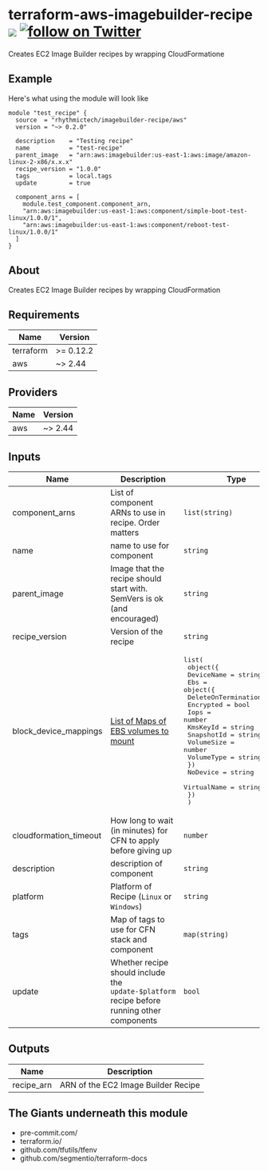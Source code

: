 # terraform-aws-imagebuilder-recipe [![](https://github.com/rhythmictech/terraform-aws-imagebuilder-recipe/workflows/pre-commit-check/badge.svg)](https://github.com/rhythmictech/terraform-aws-imagebuilder-recipe/actions) <a href="https://twitter.com/intent/follow?screen_name=RhythmicTech"><img src="https://img.shields.io/twitter/follow/RhythmicTech?style=social&logo=RhythmicTech" alt="follow on Twitter"></a>
Creates EC2 Image Builder recipes by wrapping CloudFormatione

## Example
Here's what using the module will look like
```hcl
module "test_recipe" {
  source  = "rhythmictech/imagebuilder-recipe/aws"
  version = "~> 0.2.0"

  description    = "Testing recipe"
  name           = "test-recipe"
  parent_image   = "arn:aws:imagebuilder:us-east-1:aws:image/amazon-linux-2-x86/x.x.x"
  recipe_version = "1.0.0"
  tags           = local.tags
  update         = true

  component_arns = [
    module.test_component.component_arn,
    "arn:aws:imagebuilder:us-east-1:aws:component/simple-boot-test-linux/1.0.0/1",
    "arn:aws:imagebuilder:us-east-1:aws:component/reboot-test-linux/1.0.0/1"
  ]
}
```

## About
Creates EC2 Image Builder recipes by wrapping CloudFormation

<!-- BEGINNING OF PRE-COMMIT-TERRAFORM DOCS HOOK -->
## Requirements

| Name      | Version   |
|-----------|-----------|
| terraform | >= 0.12.2 |
| aws       | ~> 2.44   |

## Providers

| Name | Version |
|------|---------|
| aws  | ~> 2.44 |

## Inputs

| Name                    | Description                                                                                                                                                                    | Type                                                                                                                                                                                                                                                                                                                                                                                                                                                               | Default   | Required |
|-------------------------|--------------------------------------------------------------------------------------------------------------------------------------------------------------------------------|--------------------------------------------------------------------------------------------------------------------------------------------------------------------------------------------------------------------------------------------------------------------------------------------------------------------------------------------------------------------------------------------------------------------------------------------------------------------|-----------|:--------:|
| component\_arns         | List of component ARNs to use in recipe. Order matters                                                                                                                         | `list(string)`                                                                                                                                                                                                                                                                                                                                                                                                                                                     | n/a       |   yes    |
| name                    | name to use for component                                                                                                                                                      | `string`                                                                                                                                                                                                                                                                                                                                                                                                                                                           | n/a       |   yes    |
| parent\_image           | Image that the recipe should start with. SemVers is ok (and encouraged)                                                                                                        | `string`                                                                                                                                                                                                                                                                                                                                                                                                                                                           | n/a       |   yes    |
| recipe\_version         | Version of the recipe                                                                                                                                                          | `string`                                                                                                                                                                                                                                                                                                                                                                                                                                                           | n/a       |   yes    |
| block\_device\_mappings | [List of Maps of EBS volumes to mount](https://docs.aws.amazon.com/AWSCloudFormation/latest/UserGuide/aws-properties-imagebuilder-imagerecipe-instanceblockdevicemapping.html) | <pre>list(<br>    object({<br>      DeviceName = string<br>      Ebs = object({<br>        DeleteOnTermination = bool<br>        Encrypted           = bool<br>        Iops                = number<br>        KmsKeyId            = string<br>        SnapshotId          = string<br>        VolumeSize          = number<br>        VolumeType          = string<br>      })<br>      NoDevice    = string<br>      VirtualName = string<br>    })<br>  )</pre> | `null`    |    no    |
| cloudformation\_timeout | How long to wait (in minutes) for CFN to apply before giving up                                                                                                                | `number`                                                                                                                                                                                                                                                                                                                                                                                                                                                           | `10`      |    no    |
| description             | description of component                                                                                                                                                       | `string`                                                                                                                                                                                                                                                                                                                                                                                                                                                           | `null`    |    no    |
| platform                | Platform of Recipe (`Linux` or `Windows`)                                                                                                                                      | `string`                                                                                                                                                                                                                                                                                                                                                                                                                                                           | `"Linux"` |    no    |
| tags                    | Map of tags to use for CFN stack and component                                                                                                                                 | `map(string)`                                                                                                                                                                                                                                                                                                                                                                                                                                                      | `{}`      |    no    |
| update                  | Whether recipe should include the `update-$platform` recipe before running other components                                                                                    | `bool`                                                                                                                                                                                                                                                                                                                                                                                                                                                             | `true`    |    no    |

## Outputs

| Name        | Description                         |
|-------------|-------------------------------------|
| recipe\_arn | ARN of the EC2 Image Builder Recipe |

<!-- END OF PRE-COMMIT-TERRAFORM DOCS HOOK -->

## The Giants underneath this module
- pre-commit.com/
- terraform.io/
- github.com/tfutils/tfenv
- github.com/segmentio/terraform-docs
